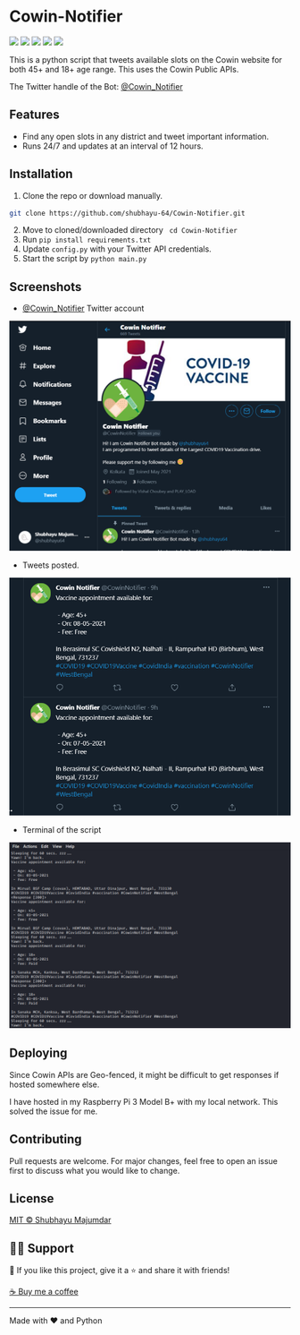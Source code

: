 # Cowin-Notifier

<p align='left'>
<a href="https://github.com/shubhayu-64/Cowin-Notifier/issues" alt="Open Issues"><img src="https://img.shields.io/github/issues/shubhayu-64/Cowin-Notifier"></a> <a href="https://github.com/shubhayu-64/Cowin-Notifier/network/members" alt="Repository Forks"><img src="https://img.shields.io/github/forks/shubhayu-64/Cowin-Notifier"></a> <a href="https://github.com/shubhayu-64/Cowin-Notifier/stargazers" alt="Repository Stargazers"><img src="https://img.shields.io/github/stars/shubhayu-64/Cowin-Notifier"></a> <a href="https://github.com/shubhayu-64/Cowin-Notifier/blob/main/LICENSE" alt="Repository License"><img src="https://img.shields.io/github/license/shubhayu-64/Cowin-Notifier"></a> <a href="https://twitter.com/cowin_notifier" alt="Twitter Handle"><img src="https://img.shields.io/twitter/url?style=social&url=https%3A%2F%2Ftwitter.com%2Fcowin_notifier"></a>
</p>

This is a python script that tweets available slots on the Cowin website for both 45+ and 18+ age range. This uses the Cowin Public APIs.

The Twitter handle of the Bot: [@Cowin_Notifier](https://twitter.com/cowin_notifier)

## Features

- Find any open slots in any district and tweet important information.
- Runs 24/7 and updates at an interval of 12 hours.

## Installation

1. Clone the repo or download manually.

```bash
git clone https://github.com/shubhayu-64/Cowin-Notifier.git
```

2. Move to cloned/downloaded directory ` cd Cowin-Notifier`
3. Run `pip install requirements.txt`
4. Update `config.py` with your Twitter API credentials.
5. Start the script by `python main.py`


## Screenshots
- [@Cowin_Notifier](https://twitter.com/cowin_notifier) Twitter account

![Profile Image](/img/profile.png)

- Tweets posted.

![Tweets Image](/img/tweets.png)

- Terminal of the script

![Terminal Image](/img/terminal.png)

## Deploying

Since Cowin APIs are Geo-fenced, it might be difficult to get responses if hosted somewhere else.

I have hosted in my Raspberry Pi 3 Model B+ with my local network. This solved the issue for me.

## Contributing

Pull requests are welcome. For major changes, feel free to open an issue first to discuss what you would like to change.

## License

[MIT © Shubhayu Majumdar](https://github.com/shubhayu-64/Cowin-Notifier/blob/main/LICENSE)

## 🙋‍♂️ Support

💙 If you like this project, give it a ⭐ and share it with friends!

[☕ Buy me a coffee](https://www.buymeacoffee.com/shubhayu64)

---

Made with ❤️ and Python
